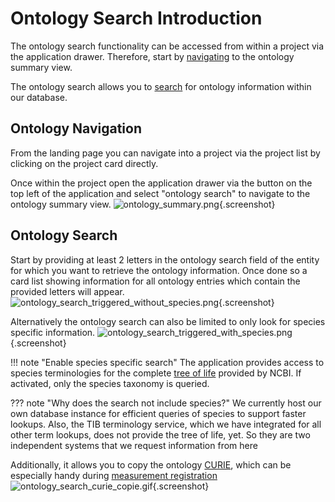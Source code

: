 # Ontology Search Introduction

The ontology search functionality can be accessed from within a project via the application drawer.
Therefore, start by [navigating](#ontology-navigation) to the ontology summary view.

The ontology search allows you to [search](#ontology-search) for ontology information
within our database.

## Ontology Navigation

From the landing page you can navigate into a project via the project list by clicking on the
project card directly.

Once within the project open the application drawer via the button on the top left of the
application
and select "ontology search" to navigate to the ontology summary view.
![ontology_summary.png](images/ontology_search_summary.png){.screenshot}

## Ontology Search

Start by providing at least 2 letters in the ontology search field of the entity for which you want
to retrieve the ontology information.
Once done so a card list showing information for all ontology entries which contain the provided
letters will appear.
![ontology_search_triggered_without_species.png](images/ontology_search_triggered_without_species.png){.screenshot}

Alternatively the ontology search can also be limited to only look for species specific information.
![ontology_search_triggered_with_species.png](images/ontology_search_triggered_with_species.png){.screenshot}

!!! note "Enable species specific search"
The application provides access to species terminologies for the
complete [tree of life](https://www.ncbi.nlm.nih.gov/taxonomy) provided by NCBI.
If activated, only the species taxonomy is queried.

??? note "Why does the search not include species?"
We currently host our own database instance for efficient queries of species to support
faster lookups. Also, the TIB terminology service, which we have integrated for all other term lookups,
does not provide the tree of life, yet.
So they are two independent systems that we request information from here

Additionally, it allows you to copy the
ontology [CURIE](https://link.springer.com/article/10.1007/s12599-022-00744-0),
which can be especially handy
during [measurement registration](../measurement/measurement_registration.md)
![ontology_search_curie_copie.gif](images/ontology_search_copy_curie.png){.screenshot}

